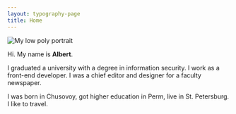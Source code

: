 ```yaml
---
layout: typography-page
title: Home
---
```


<picture>
  <source srcset="/images/low-poly-avatar.webp" type="image/webp">
  <img
    class="w-40"
    src="/images/low-poly-avatar.png"
    alt="My low poly portrait"
  />
</picture>

Hi. My name is **Albert**.

I graduated a university with a degree in information security. I work as a front-end developer. I was a chief editor and designer for a faculty newspaper.

I was born in Chusovoy, got higher education in Perm, live in St. Petersburg. I like to travel.
